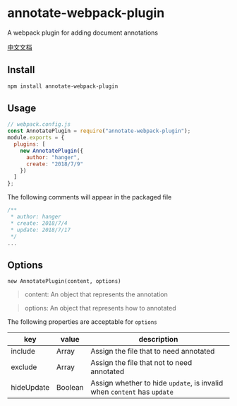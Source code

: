 # annotate-webpack-plugin

A webpack plugin for adding document annotations

[中文文档](./README_CN.md)

## Install

```bash
npm install annotate-webpack-plugin
```

## Usage

```js
// webpack.config.js
const AnnotatePlugin = require("annotate-webpack-plugin");
module.exports = {
  plugins: [
    new AnnotatePlugin({
      author: "hanger",
      create: "2018/7/9"
    })
  ]
};
```

The following comments will appear in the packaged file

```js
/**
 * author: hanger
 * create: 2018/7/4
 * update: 2018/7/17
 */
...
```

## Options

`new AnnotatePlugin(content, options)`

> content: An object that represents the annotation

> options: An object that represents how to annotated

The following properties are acceptable for `options`

| key        | value         | description                                                             |
| ---------- | ------------- | ----------------------------------------------------------------------- |
| include    | Array<String> | Assign the file that to need annotated                                  |
| exclude    | Array<String> | Assign the file that not to need annotated                              |
| hideUpdate | Boolean       | Assign whether to hide `update`, is invalid when `content` has `update` |
